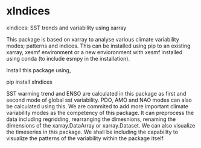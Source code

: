# xIndices
xIndices: SST trends and variability using xarray

This package is based on xarray to analyse various climate variability modes; patterns and indices. This can be installed using pip to an existing xarray, xesmf environment or a new envioronment with xesmf installed using conda (to include esmpy in the installation).

Install this package using,

pip install xIndices

SST warming trend and ENSO are calculated in this package as first and second mode of global sst variability. PDO, AMO and NAO modes can also be calculated using this. We are commited to add more important climate variability modes as the competency of this package. It can preprocess the data including regridding, rearranging the dimesnions, renaming the dimensions of the xarray.DataArray or xarray.Dataset. We can also visualize the timeseries in this package. We shall be including the capability to visualize the patterns of the variability within the package itself.
